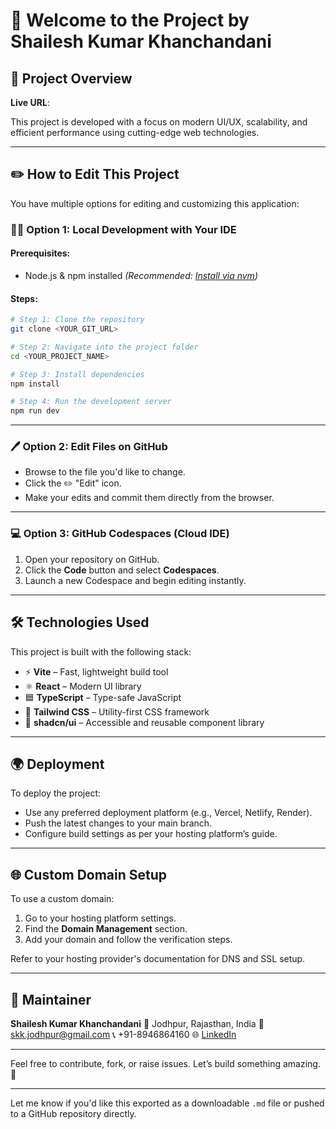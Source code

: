 

# 🚀 Welcome to the Project by **Shailesh Kumar Khanchandani**

## 📘 Project Overview

**Live URL**: 

This project is developed with a focus on modern UI/UX, scalability, and efficient performance using cutting-edge web technologies.

---

## ✏️ How to Edit This Project

You have multiple options for editing and customizing this application:

### 🧑‍💻 Option 1: Local Development with Your IDE

#### Prerequisites:

* Node.js & npm installed
  *(Recommended: [Install via nvm](https://github.com/nvm-sh/nvm#installing-and-updating))*

#### Steps:

```bash
# Step 1: Clone the repository
git clone <YOUR_GIT_URL>

# Step 2: Navigate into the project folder
cd <YOUR_PROJECT_NAME>

# Step 3: Install dependencies
npm install

# Step 4: Run the development server
npm run dev
```

---

### 🖊️ Option 2: Edit Files on GitHub

* Browse to the file you'd like to change.
* Click the ✏️ "Edit" icon.
* Make your edits and commit them directly from the browser.

---

### 💻 Option 3: GitHub Codespaces (Cloud IDE)

1. Open your repository on GitHub.
2. Click the **Code** button and select **Codespaces**.
3. Launch a new Codespace and begin editing instantly.

---

## 🛠️ Technologies Used

This project is built with the following stack:

* ⚡ **Vite** – Fast, lightweight build tool
* ⚛️ **React** – Modern UI library
* 🟦 **TypeScript** – Type-safe JavaScript
* 💅 **Tailwind CSS** – Utility-first CSS framework
* 🧩 **shadcn/ui** – Accessible and reusable component library

---

## 🌍 Deployment

To deploy the project:

* Use any preferred deployment platform (e.g., Vercel, Netlify, Render).
* Push the latest changes to your main branch.
* Configure build settings as per your hosting platform’s guide.

---

## 🌐 Custom Domain Setup

To use a custom domain:

1. Go to your hosting platform settings.
2. Find the **Domain Management** section.
3. Add your domain and follow the verification steps.

Refer to your hosting provider's documentation for DNS and SSL setup.

---

## 👤 Maintainer

**Shailesh Kumar Khanchandani**
📍 Jodhpur, Rajasthan, India
📧 [skk.jodhpur@gmail.com](mailto:skk.jodhpur@gmail.com)
📞 +91-8946864160
🌐 [LinkedIn](https://www.linkedin.com/in/ershaileshkumarkhanchandani/)

---

Feel free to contribute, fork, or raise issues. Let’s build something amazing. 🚀

---

Let me know if you'd like this exported as a downloadable `.md` file or pushed to a GitHub repository directly.
